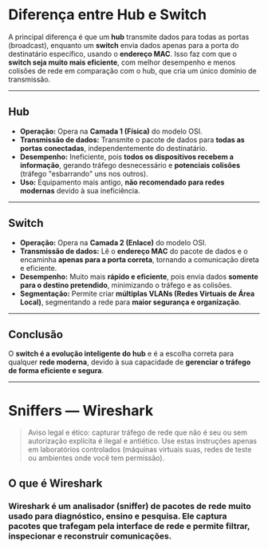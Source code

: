 # Diferença entre Hub e Switch

A principal diferença é que um **hub** transmite dados para todas as portas (broadcast), enquanto um **switch** envia dados apenas para a porta do destinatário específico, usando o **endereço MAC**. Isso faz com que o **switch seja muito mais eficiente**, com melhor desempenho e menos colisões de rede em comparação com o hub, que cria um único domínio de transmissão.

---

## Hub

- **Operação:** Opera na **Camada 1 (Física)** do modelo OSI.  
- **Transmissão de dados:** Transmite o pacote de dados para **todas as portas conectadas**, independentemente do destinatário.  
- **Desempenho:** Ineficiente, pois **todos os dispositivos recebem a informação**, gerando tráfego desnecessário e **potenciais colisões** (tráfego "esbarrando" uns nos outros).  
- **Uso:** Equipamento mais antigo, **não recomendado para redes modernas** devido à sua ineficiência.  

---

## Switch

- **Operação:** Opera na **Camada 2 (Enlace)** do modelo OSI.  
- **Transmissão de dados:** Lê o **endereço MAC** do pacote de dados e o encaminha **apenas para a porta correta**, tornando a comunicação direta e eficiente.  
- **Desempenho:** Muito mais **rápido e eficiente**, pois envia dados **somente para o destino pretendido**, minimizando o tráfego e as colisões.  
- **Segmentação:** Permite criar **múltiplas VLANs (Redes Virtuais de Área Local)**, segmentando a rede para **maior segurança e organização**.  

---

## Conclusão

O **switch é a evolução inteligente do hub** e é a escolha correta para qualquer **rede moderna**, devido à sua capacidade de **gerenciar o tráfego de forma eficiente e segura**.

---

# Sniffers — Wireshark

> Aviso legal e ético: capturar tráfego de rede que não é seu ou sem autorização explícita é ilegal e antiético. Use estas instruções apenas em laboratórios controlados (máquinas virtuais suas, redes de teste ou ambientes onde você tem permissão).

## O que é Wireshark
### Wireshark é um analisador (sniffer) de pacotes de rede muito usado para diagnóstico, ensino e pesquisa. Ele captura pacotes que trafegam pela interface de rede e permite filtrar, inspecionar e reconstruir comunicações.
